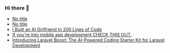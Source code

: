 ### Hi there 👋

<!-- daily.dev BOOKMARKS:START -->
- [No title](https://app.daily.dev/posts/LVCJZ7JJy?utm_source=rss&utm_medium=bookmarks&utm_campaign=PnGboN99PhXCxFrWGGg2C)
- [No title](https://app.daily.dev/posts/F6iecV7mm?utm_source=rss&utm_medium=bookmarks&utm_campaign=PnGboN99PhXCxFrWGGg2C)
- [I Built an AI Girlfriend In 200 Lines of Code](https://app.daily.dev/posts/ca4vdFoVs?utm_source=rss&utm_medium=bookmarks&utm_campaign=PnGboN99PhXCxFrWGGg2C)
- [If you&#39;re into mobile app development 
CHECK THIS OUT.](https://app.daily.dev/posts/aTE8ExMRV?utm_source=rss&utm_medium=bookmarks&utm_campaign=PnGboN99PhXCxFrWGGg2C)
- [Introducing Laravel Boost: The AI-Powered Coding Starter Kit for Laravel Development](https://app.daily.dev/posts/t5TRkTgxE?utm_source=rss&utm_medium=bookmarks&utm_campaign=PnGboN99PhXCxFrWGGg2C)
<!-- daily.dev BOOKMARKS:END -->

<!--
**dinesh4monto/dinesh4monto** is a ✨ _special_ ✨ repository because its `README.md` (this file) appears on your GitHub profile.

Here are some ideas to get you started:

- 🔭 I’m currently working on ...
- 🌱 I’m currently learning ...
- 👯 I’m looking to collaborate on ...
- 🤔 I’m looking for help with ...
- 💬 Ask me about ...
- 📫 How to reach me: ...
- 😄 Pronouns: ...
- ⚡ Fun fact: ...
-->
